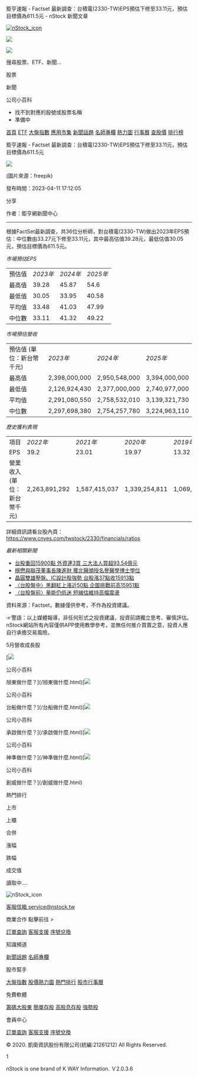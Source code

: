 鉅亨速報 - Factset 最新調查：台積電(2330-TW)EPS預估下修至33.11元，預估目標價為611.5元 - nStock 新聞文章


[![nStock_icon](/img/nStock_icon_2.png)](/)

![](/img/invalid-name@3x.png)

![](/img/invalid-name@3x.png)

搜尋股票、ETF、新聞...

股票

新聞

公司小百科

* 找不到對應的股號或股票名稱
* 準備中

[首頁](/) [ETF](/etf/) [大盤指數](/market_index/) [應用市集](/market/) [新聞話題](/news/) [名師專欄](/author/) [熱力圖](/market_index/heatmap) [行事曆](/calendar) [查股價](/chat_stock) [排行榜](/rank/)

鉅亨速報 - Factset 最新調查：台積電(2330-TW)EPS預估下修至33.11元，預估目標價為611.5元

![](https://storage.googleapis.com/nstock-cloud/stock_type_img/024/3.jpg)

(圖片來源：freepik)

發布時間：2023-04-11 17:12:05

分享

作者：鉅亨網新聞中心

---

 

根據FactSet最新調查，共36位分析師，對台積電(2330-TW)做出2023年EPS預估：中位數由33.27元下修至33.11元，其中最高估值39.28元，最低估值30.05元，預估目標價為611.5元。

*市場預估EPS*

|  |  |  |  |
| --- | --- | --- | --- |
| 預估值 | *2023年* | *2024年* | *2025年* |
| 最高值 | 39.28 | 45.87 | 54.6 |
| 最低值 | 30.05 | 33.95 | 40.58 |
| 平均值 | 33.48 | 41.03 | 47.99 |
| 中位數 | 33.11 | 41.32 | 49.22 |

*市場預估營收*

|  |  |  |  |
| --- | --- | --- | --- |
| 預估值 (單位：新台幣千元) | *2023年* | *2024年* | *2025年* |
| 最高值 | 2,398,000,000 | 2,950,548,000 | 3,394,000,000 |
| 最低值 | 2,126,924,430 | 2,377,000,000 | 2,740,977,000 |
| 平均值 | 2,291,080,550 | 2,758,532,010 | 3,139,321,730 |
| 中位數 | 2,297,698,380 | 2,754,257,780 | 3,224,963,110 |

*歷史獲利表現*

|  |  |  |  |  |
| --- | --- | --- | --- | --- |
| 項目 | *2022年* | *2021年* | *2020年* | *2019年* |
| EPS | 39.2 | 23.01 | 19.97 | 13.32 |
| 營業收入 (單位：新台幣千元) | 2,263,891,292 | 1,587,415,037 | 1,339,254,811 | 1,069,985,448 |

詳細資訊請看台股內頁：  
<https://www.cnyes.com/twstock/2330/financials/ratios>

*最新相關新聞*

* [台股重回15900點 外資連3買 三大法人買超93.54億元](https://news.cnyes.com/news/id/5142062)
* [穩懋與聯茂董事長陳進財 獲北醫頒授名譽醫學博士學位](https://news.cnyes.com/news/id/5142070)
* [晶圓雙雄壓盤、IC設計股強勢 台股漲37點收15913點](https://news.cnyes.com/news/id/5141946)
* [〈台股盤中〉黑翻紅上漲近50點 企圖挑戰前高15951點](https://news.cnyes.com/news/id/5141600)
* [〈台股盤前〉量能仍低迷 短線估維持高檔震盪](https://news.cnyes.com/news/id/5141420)

資料來源：Factset，數據僅供參考，不作為投資建議。

☞警語：以上媒體報導，非任何形式之投資建議，投資前請獨立思考、審慎評估。nStock網站所有內容僅供APP使用教學參考，並無任何推介買賣之意，投資人應自行承擔交易風險。

5月營收成長股

[![](/img/recommend_icon/graduate.png)

公司小百科

旭東做什麼？](/旭東做什麼.html)[![](/img/recommend_icon/graduate.png)

公司小百科

台船做什麼？](/台船做什麼.html)[![](/img/recommend_icon/graduate.png)

公司小百科

承啟做什麼？](/承啟做什麼.html)[![](/img/recommend_icon/graduate.png)

公司小百科

神準做什麼？](/神準做什麼.html)[![](/img/recommend_icon/graduate.png)

公司小百科

創威做什麼？](/創威做什麼.html)

熱門排行

上市

上櫃

合併

漲幅

跌幅

成交值

讀取中....

![nStock_icon](/img/nStock_icon_2.png)

[客服信箱 service@nstock.tw](mailto:service@nstock.tw)

商業合作 點擊前往 >

[訂單查詢](/user/) [客服支援](mailto:service@nstock.tw) [序號兌換](/coupon/)

知識頻道

[新聞話題](/news/) [名師專欄](/author/)

股市幫手

[大盤指數](/market_index) [股價熱力圖](/market_index/heatmap) [熱門排行](/chat_stock) [股市行事曆](/calendar)

免費軟體

[籌碼大股東](/stock_chip/) [簡單存股](/easy_stock/) [高股息存股](/rich_stock/) [強勢股](/super_stock/)

會員中心

[訂單查詢](/user/) [客服支援](mailto:service@nstock.tw) [序號兌換](/coupon/)

© 2020. 凱衛資訊股份有限公司(統編:21261212) All Rights Reserved.

1

nStock is one brand of K WAY Information. Ｖ2.0.3.6